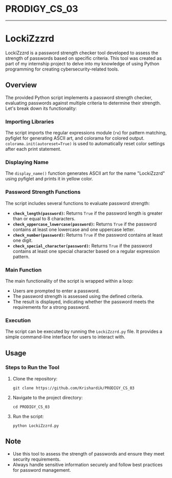 # PRODIGY_CS_03

---

# LockiZzzrd

LockiZzzrd is a password strength checker tool developed to assess the strength of passwords based on specific criteria. This tool was created as part of my internship project to delve into my knowledge of using Python programming for creating cybersecurity-related tools.

## Overview

The provided Python script implements a password strength checker, evaluating passwords against multiple criteria to determine their strength. Let's break down its functionality:

### Importing Libraries

The script imports the regular expressions module (`re`) for pattern matching, pyfiglet for generating ASCII art, and colorama for colored output. `colorama.init(autoreset=True)` is used to automatically reset color settings after each print statement.

### Displaying Name

The `display_name()` function generates ASCII art for the name "LockiZzzrd" using pyfiglet and prints it in yellow color.

### Password Strength Functions

The script includes several functions to evaluate password strength:
- **`check_length(password)`:** Returns `True` if the password length is greater than or equal to 8 characters.
- **`check_uppercase_lowercase(password)`:** Returns `True` if the password contains at least one lowercase and one uppercase letter.
- **`check_number(password)`:** Returns `True` if the password contains at least one digit.
- **`check_special_character(password)`:** Returns `True` if the password contains at least one special character based on a regular expression pattern.

### Main Function

The main functionality of the script is wrapped within a loop:
- Users are prompted to enter a password.
- The password strength is assessed using the defined criteria.
- The result is displayed, indicating whether the password meets the requirements for a strong password.

### Execution

The script can be executed by running the `LockiZzzrd.py` file. It provides a simple command-line interface for users to interact with.

## Usage

### Steps to Run the Tool

1. Clone the repository:
   ```
   git clone https://github.com/Krishardik/PRODIGY_CS_03
   ```

2. Navigate to the project directory:
   ```
   cd PRODIGY_CS_03
   ```

3. Run the script:
   ```
   python LockiZzzrd.py
   ```

## Note

- Use this tool to assess the strength of passwords and ensure they meet security requirements.
- Always handle sensitive information securely and follow best practices for password management.
